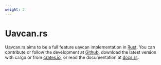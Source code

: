 ```yaml
---
weight: 2
---
```


# Uavcan.rs

Uavcan.rs aims to be a full feature uavcan implementation in [Rust](www.rust-lang.org). You can contribute or follow the development at [Github](https://github.com/UAVCAN/uavcan.rs), download the latest version with cargo or from [crates.io](https://crates.io/crates/uavcan), or read the documentation at [docs.rs](https://docs.rs/uavcan/).
